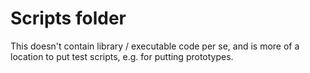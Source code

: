 # Scripts folder

This doesn't contain library / executable code per se, and is more of a location to put test scripts, e.g. for putting prototypes.

